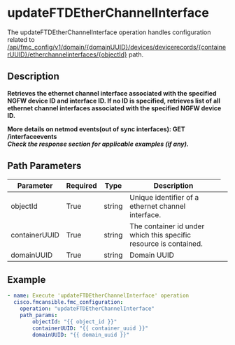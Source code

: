 # updateFTDEtherChannelInterface

The updateFTDEtherChannelInterface operation handles configuration related to [/api/fmc_config/v1/domain/{domainUUID}/devices/devicerecords/{containerUUID}/etherchannelinterfaces/{objectId}](/paths//api/fmc_config/v1/domain/{domain_uuid}/devices/devicerecords/{container_uuid}/etherchannelinterfaces/{object_id}.md) path.&nbsp;
## Description
**Retrieves the ethernet channel interface associated with the specified NGFW device ID and interface ID. If no ID is specified, retrieves list of all ethernet channel interfaces associated with the specified NGFW device ID. <div class="alert alert-warning">More details on netmod events(out of sync interfaces):<b> GET /interfaceevents</b></div> _Check the response section for applicable examples (if any)._**

## Path Parameters
| Parameter | Required | Type | Description |
| --------- | -------- | ---- | ----------- |
| objectId | True | string <td colspan=3> Unique identifier of a ethernet channel interface. |
| containerUUID | True | string <td colspan=3> The container id under which this specific resource is contained. |
| domainUUID | True | string <td colspan=3> Domain UUID |

## Example
```yaml
- name: Execute 'updateFTDEtherChannelInterface' operation
  cisco.fmcansible.fmc_configuration:
    operation: "updateFTDEtherChannelInterface"
    path_params:
        objectId: "{{ object_id }}"
        containerUUID: "{{ container_uuid }}"
        domainUUID: "{{ domain_uuid }}"

```